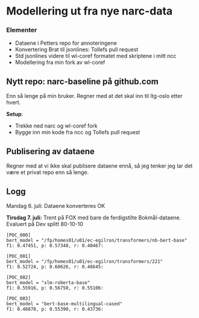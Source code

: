 # Modellering ut fra nye narc-data

### Elementer
- Dataene i Petters repo for annoteringene
- Konvertering Brat til jsonlines: Tollefs pull request
- Std jsonlines videre til wl-coref formatet med skriptene i mitt ncc
-  Modellering fra min fork av wl-coref

## Nytt repo:  narc-baseline på github.com
Enn så lenge på min bruker. Regner med at det skal inn til ltg-oslo etter hvert.

**Setup**: 
- Trekke ned narc og wl-coref fork
- Bygge inn min kode fra ncc og Tollefs pull request 



## Publisering av dataene
Regner med at vi ikke skal publisere dataene ennå, så jeg tenker jeg lar det være et privat repo enn så lenge.

## Logg
Mandag 6. juli: Dataene konverteres OK

**Tirsdag 7. juli:**
Trent på FOX med bare de ferdigstilte Bokmål-dataene. 
Evaluert på Dev splitt 80-10-10
```
[POC_000]
bert_model = "/fp/homes01/u01/ec-egilron/transformers/nb-bert-base"
f1: 0.47451, p: 0.57348, r: 0.40467:

[POC_001]
bert_model = "/fp/homes01/u01/ec-egilron/transformers/221"
f1: 0.52724, p: 0.60626, r: 0.46645:

[POC_002]
bert_model = "xlm-roberta-base"
f1: 0.55916, p: 0.56750, r: 0.55106:

[POC_003]
bert_model = "bert-base-multilingual-cased"
f1: 0.48878, p: 0.55390, r: 0.43736:

```